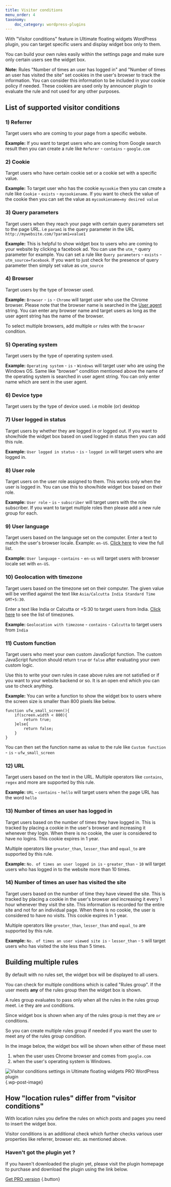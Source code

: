 ```yaml
---
title: Visitor conditions
menu_order: 4
taxonomy:
    doc_category: wordpress-plugins
---
```


With "Visitor conditions" feature in Ultimate floating widgets WordPress plugin, you can target specific users and display widget box only to them.

You can build your own rules easily within the settings page and make sure only certain users see the widget box.

**Note:** Rules "Number of times an user has logged in" and "Number of times an user has visited the site" set cookies in the user's browser to track the information. You can consider this information to be included in your cookie policy if needed. These cookies are used only by announcer plugin to evaluate the rule and not used for any other purposes.

## List of supported visitor conditions

### 1) Referrer

Target users who are coming to your page from a specific website.

**Example:** If you want to target users who are coming from Google search result then you can create a rule like `Referer` - `contains` - `google.com`

### 2) Cookie

Target users who have certain cookie set or a cookie set with a specific value.

**Example:** To target user who has the cookie `mycookie` then you can create a rule like `Cookie` - `exists` - `mycookiename`. If you want to check the value of the cookie then you can set the value as `mycookiename=my desired value`

### 3) Query parameters

Target users when they reach your page with certain query parameters set to the page URL. i.e `param1` is the query parameter in the URL `http://mywebsite.com/?param1=value1`

**Example:** This is helpful to show widget box to users who are coming to your website by clicking a facebook ad. You can use the `utm_*` query parameter for example. You can set a rule like `Query parameters` - `exists` - `utm_source=facebook`. If you want to just check for the presence of query parameter then simply set value as `utm_source`

### 4) Browser

Target users by the type of browser used.

**Example:** `Browser` - `is` - `Chrome` will target user who use the Chrome browser. Please note that the browser name is searched in the [User agent](https://developer.mozilla.org/en-US/docs/Web/HTTP/Headers/User-Agent) string. You can enter any browser name and target users as long as the user agent string has the name of the browser.

To select multiple browsers, add multiple `or` rules with the `browser` condition.

### 5) Operating system

Target users by the type of operating system used.

**Example:** `Operating system` - `is` - `Windows` will target user who are using the Windows OS. Same like "browser" condition mentioned above the name of the operating system is searched in user agent string. You can only enter name which are sent in the user agent.

### 6) Device type

Target users by the type of device used. i.e mobile (or) desktop

### 7) User logged in status

Target users by whether they are logged in or logged out. If you want to show/hide the widget box based on used logged in status then you can add this rule.

**Example:** `User logged in status` - `is` - `logged in` will target users who are logged in.

### 8) User role

Target users on the user role assigned to them. This works only when the user is logged in. You can use this to show/hide widget box based on their role.

**Example:** `User role` - `is` - `subscriber` will target users with the role subscriber. If you want to target multiple roles then please add a new rule group for each.

### 9) User language

Target users based on the language set on the computer. Enter a text to match the user's browser locale. Example: `en-US`. [Click here](https://www.techonthenet.com/js/language_tags.php) to view the full list.

**Example:** `User language` - `contains` - `en-us` will target users with browser locale set with `en-US`.

### 10) Geolocation with timezone

Target users based on the timezone set on their computer. The given value will be verified against the text like `Asia/Calcutta India Standard Time GMT+5:30`.

Enter a text like India or Calcutta or +5:30 to target users from India. [Click here](https://en.wikipedia.org/wiki/List_of_tz_database_time_zones) to see the list of timezones.

**Example:** `Geolocation with timezone` - `contains` - `Calcutta` to target users from `India`

### 11) Custom function

Target users who meet your own custom JavaScript function. The custom JavaScript function should return `true` or `false` after evaluating your own custom logic.

Use this to write your own rules in case above rules are not satisfied or if you want to your website backend or so. It is an open end which you can use to check anything.

**Example:** You can write a function to show the widget box to users where the screen size is smaller than 800 pixels like below.

    function ufw_small_screen(){
        if(screen.width < 800){
            return true;
        }else{
            return false;
        }
    }

You can then set the function name as value to the rule like `Custom function` - `is` - `ufw_small_screen`

### 12) URL

Target users based on the text in the URL. Multiple operators like `contains`, `regex` and more are supported by this rule.

**Example:** `URL` - `contains` - `hello` will target users when the page URL has the word `hello`

### 13) Number of times an user has logged in

Target users based on the number of times they have logged in. This is tracked by placing a cookie in the user's browser and increasing it whenever they login. When there is no cookie, the user is considered to have no logins. This cookie expires in 1 year.

Multiple operators like `greater_than`, `lesser_than` and `equal_to` are supported by this rule.

**Example:** `No. of times an user logged in is` - `greater_than` - `10` will target users who has logged in to the website more than 10 times.

### 14) Number of times an user has visited the site

Target users based on the number of time they have viewed the site. This is tracked by placing a cookie in the user's browser and increasing it every 1 hour whenever they visit the site. This information is recorded for the entire site and not for an individual page. When there is no cookie, the user is considered to have no visits. This cookie expires in 1 year.

Multiple operators like `greater_than`, `lesser_than` and `equal_to` are supported by this rule.

**Example:** `No. of times an user viewed site is` - `lesser_than` - `5` will target users who has visited the site less than 5 times.

## Building multiple rules

By default with no rules set, the widget box will be displayed to all users.

You can check for multiple conditions which is called "Rules group". If the user meets **any** of the rules group then the widget box is shown.

A rules group evaluates to pass only when all the rules in the rules group meet. i.e they are `and` conditions.

Since widget box is shown when any of the rules group is met they are `or` conditions.

So you can create multiple rules group if needed if you want the user to meet any of the rules group condition.

In the image below, the widget box will be shown when either of these meet

1. when the user uses Chrome browser and comes from `google.com`
2. when the user's operating system is Windows.

![Visitor conditions settings in Ultimate floating widgets PRO WordPress plugin](/_images/ufwp-visitor-conditions.png) {.wp-post-image}

## How "location rules" differ from "visitor conditions"

With location rules you define the rules on which posts and pages you need to insert the widget box.

Visitor conditions is an additional check which further checks various user properties like referrer, browser etc. as mentioned above.

### Haven't got the plugin yet ?

If you haven't downloaded the plugin yet, please visit the plugin homepage to purchase and download the plugin using the link below.

[Get PRO version](/wordpress-plugins/ultimate-floating-widgets/?utm_source=doc&utm_medium=visitor-conditions&utm_campaign=ufw-pro#purchase) {.button}
